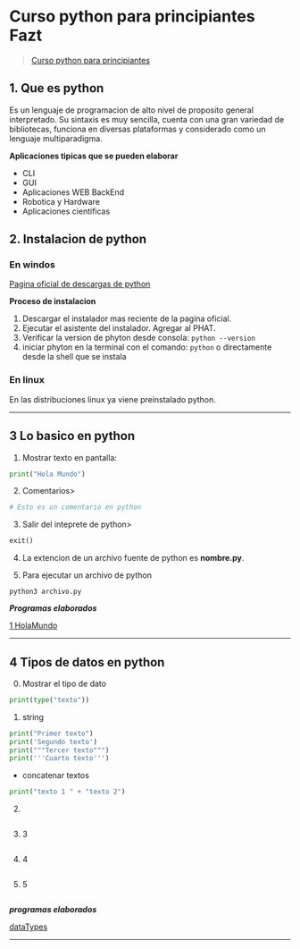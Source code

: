 # Curso python para principiantes Fazt
>[Curso python para principiantes](https://www.youtube.com/watch?v=chPhlsHoEPo "Reproducir video en YouTube")

## 1. Que es python
Es un lenguaje de programacion de alto nivel de proposito general interpretado. Su sintaxis es muy sencilla, cuenta con una gran variedad de bibliotecas, funciona en diversas plataformas y considerado como un lenguaje multiparadigma.

**Aplicaciones tipicas que se pueden elaborar**

* CLI
* GUI
* Aplicaciones WEB BackEnd
* Robotica y Hardware
* Aplicaciones cientificas

## 2. Instalacion de python

### En windos

[Pagina oficial de descargas de python](https://www.python.org/downloads/)

**Proceso de instalacion**

1. Descargar el instalador mas reciente de la pagina oficial.
2. Ejecutar el asistente del instalador. Agregar al PHAT.
3. Verificar la version de phyton desde consola: 
```python --version```
4. iniciar phyton en la terminal con el comando:  ```python``` o directamente desde la shell que se instala

### En linux

En las distribuciones linux ya viene preinstalado python.

---
## 3 Lo basico en python

1. Mostrar texto en pantalla:

```python
print("Hola Mundo")
```
2. Comentarios>
```python
# Esto es un comentario en python
```
3. Salir del inteprete de python>
```python
exit()
```
4. La extencion de un archivo fuente de python es **nombre.py**.

5. Para ejecutar un archivo de python
```
python3 archivo.py
```
***Programas elaborados***

[1 HolaMundo](programas/HolaMundo.py)

---
## 4 Tipos de datos en python

0. Mostrar el tipo de dato
```python
print(type("texto"))
```
1. string
```python
print("Primer texto")
print('Segundo texto')
print("""Tercer texto""")
print('''Cuarto texto''')
```
* concatenar textos

```python
print("texto 1 " + "texto 2")
```

2. 
```python

```
3. 3
```python

```
4. 4
```python

```
5. 5
```python

```
***programas elaborados***

[dataTypes](programas/datatypes.py)

---
